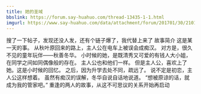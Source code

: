 ```yaml
---
title: 她的圣域
bbslink: https://forum.say-huahuo.com/thread-13435-1-1.html
imgurl: https://www.say-huahuo.com/data/attachment/forum/201701/30/210114g2ff2t8iftiz52lz.png
---
```


搜了一下帖子，发现还没人发，还有个链子爆了，我代替上来了
故事简介
这是某一天的事。
从秋叶原回来的路上，主人公在电车上被误会成痴汉。
对方是，很久不见的童年玩伴——秋善冬华。
小时候的她，是既清秀又可爱的有钱人大小姐，在同学之间如同偶像般的存在。
主人公也和他们一样。
但是主人公，喜欢上了她。这是小时候的回忆。
之后，因为升学去处不同，疏远了。
说不定是初恋，主人公这样想着。
虽然有痴汉的误解，冬华自说自话地说道。
“想被原谅的话，就成为我的管家吧。”
重逢的两人的故事，从这不可思议的关系开始再启动<!--more-->

